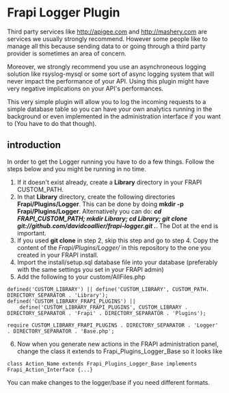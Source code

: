 Frapi Logger Plugin
===================

Third party services like http://apigee.com and http://mashery.com are services we usually strongly recommend. However some people like to manage all this because
sending data to or going through a third party provider is sometimes an area of concern.

Moreover, we strongly recommend you use an asynchroneous logging solution like rsyslog-mysql or some sort of async logging system that will never impact the performance
of your API. Using this plugin might have very negative implications on your API's performances.

This very simple plugin will allow you to log the incoming requests to a simple database table so you can have your own analytics running in the background or even
implemented in the administration interface if you want to (You have to do that though).

introduction
------------
In order to get the Logger running you have to do a few things. Follow the steps below and you might be running in no time.

  1. If it doesn't exist already, create a **Library** directory in your FRAPI CUSTOM_PATH. 
  2. In that **Library** directory, create the following directories **Frapi/Plugins/Logger**. This can be done by doing **mkdir -p Frapi/Plugins/Logger**. Alternatively you can do: ***cd FRAPI_CUSTOM_PATH; mkdir Library; cd Library; git clone git://github.com/davidcoallier/frapi-logger.git .***. The Dot at the end is important.
  3. If you used **git clone** in step 2, skip this step and go to step 4. Copy the content of the *Frapi/Plugins/Logger/* in this repository to the one you created in your FRAPI install. 
  4. Import the install/setup.sql database file into your database (preferably with the same settings you set in your FRAPI admin)
  5. Add the following to your custom/AllFiles.php

	defined('CUSTOM_LIBRARY') || define('CUSTOM_LIBRARY', CUSTOM_PATH. DIRECTORY_SEPARATOR . 'Library');
	defined('CUSTOM_LIBRARY_FRAPI_PLUGINS') || 
		define('CUSTOM_LIBRARY_FRAPI_PLUGINS', CUSTOM_LIBRARY . DIRECTORY_SEPARATOR . 'Frapi' . DIRECTORY_SEPARATOR . 'Plugins');

	require CUSTOM_LIBRARY_FRAPI_PLUGINS . DIRECTORY_SEPARATOR . 'Logger' . DIRECTORY_SEPARATOR . 'Base.php';

  6. Now when you generate new actions in the FRAPI administration panel, change the class it extends to Frapi_Plugins_Logger_Base so it looks like
    
	class Action_Name extends Frapi_Plugins_Logger_Base implements Frapi_Action_Interface {...}

You can make changes to the logger/base if you need different formats.
